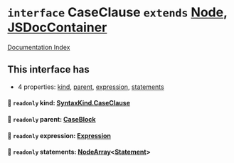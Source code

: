 # `interface` CaseClause `extends` [Node](../interface.Node/README.md), [JSDocContainer](../interface.JSDocContainer/README.md)

[Documentation Index](../README.md)

## This interface has

- 4 properties:
[kind](#-readonly-kind-syntaxkindcaseclause),
[parent](#-readonly-parent-caseblock),
[expression](#-readonly-expression-expression),
[statements](#-readonly-statements-nodearraystatement)


#### 📄 `readonly` kind: [SyntaxKind.CaseClause](../enum.SyntaxKind/README.md#caseclause--296)



#### 📄 `readonly` parent: [CaseBlock](../interface.CaseBlock/README.md)



#### 📄 `readonly` expression: [Expression](../interface.Expression/README.md)



#### 📄 `readonly` statements: [NodeArray](../interface.NodeArray/README.md)\<[Statement](../interface.Statement/README.md)>



